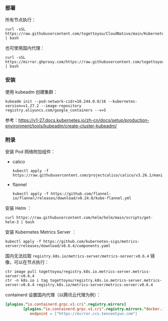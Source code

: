 ### 部署

所有节点执行：

```shell
curl -sSL https://raw.githubusercontent.com/togettoyou/CloudNative/main/Kubernetes/init/install.sh | bash
```

也可使用国内代理：

```shell
curl -sSL https://mirror.ghproxy.com/https://raw.githubusercontent.com/togettoyou/CloudNative/main/Kubernetes/init/install.sh | bash
```

### 安装

使用 kubeadm 创建集群：

```shell
kubeadm init --pod-network-cidr=10.244.0.0/16 --kubernetes-version=v1.27.2 --image-repository registry.aliyuncs.com/google_containers --v=5
```

参考：https://v1-27.docs.kubernetes.io/zh-cn/docs/setup/production-environment/tools/kubeadm/create-cluster-kubeadm/

### 附录

安装 Pod 网络附加组件：

- calico

    ```shell
    kubectl apply -f https://raw.githubusercontent.com/projectcalico/calico/v3.26.1/manifests/calico.yaml
    ```

- flannel

    ```shell
    kubectl apply -f https://github.com/flannel-io/flannel/releases/download/v0.24.0/kube-flannel.yml
    ```

安装 Helm ：

```shell
curl https://raw.githubusercontent.com/helm/helm/main/scripts/get-helm-3 | bash
```

安装 Kubernetes Metrics Server ：

```shell
kubectl apply -f https://github.com/kubernetes-sigs/metrics-server/releases/download/v0.6.4/components.yaml
```

国内无法拉取 `registry.k8s.io/metrics-server/metrics-server:v0.6.4` 镜像，可以在节点执行：

```shell
ctr image pull togettoyou/registry.k8s.io.metrics-server.metrics-server:v0.6.4
ctr -n k8s.io i tag togettoyou/registry.k8s.io.metrics-server.metrics-server:v0.6.4 registry.k8s.io/metrics-server/metrics-server:v0.6.4
```

containerd 设置国内代理（以腾讯云代理为例）：

```toml
[plugins."io.containerd.grpc.v1.cri".registry.mirrors]
        [plugins."io.containerd.grpc.v1.cri".registry.mirrors."docker.io"]
           endpoint = ["https://mirror.ccs.tencentyun.com"]
```
